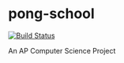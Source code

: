 # pong-school  
[![Build Status](https://travis-ci.org/poster983/pong-school.svg?branch=master)](https://travis-ci.org/poster983/pong-school)  

An AP Computer Science Project
